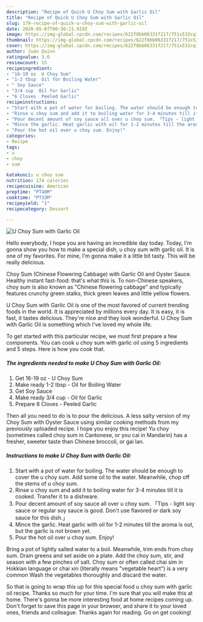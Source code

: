 ```yaml
---
description: "Recipe of Quick U Choy Sum with Garlic Oil"
title: "Recipe of Quick U Choy Sum with Garlic Oil"
slug: 179-recipe-of-quick-u-choy-sum-with-garlic-oil
date: 2020-05-07T00:50:21.919Z
image: https://img-global.cpcdn.com/recipes/622f8bb06331f217/751x532cq70/u-choy-sum-with-garlic-oil-recipe-main-photo.jpg
thumbnail: https://img-global.cpcdn.com/recipes/622f8bb06331f217/751x532cq70/u-choy-sum-with-garlic-oil-recipe-main-photo.jpg
cover: https://img-global.cpcdn.com/recipes/622f8bb06331f217/751x532cq70/u-choy-sum-with-garlic-oil-recipe-main-photo.jpg
author: Juan Quinn
ratingvalue: 3.6
reviewcount: 15
recipeingredient:
- "16-19 oz  U Choy Sum"
- "1-2 tbsp  Oil for Boiling Water"
- " Soy Sauce"
- "3/4 cup  Oil for Garlic"
- "6 Cloves  Peeled Garlic"
recipeinstructions:
- "Start with a pot of water for boiling. The water should be enough to cover the u choy sum. Add some oil to the water. Meanwhile, chop off the stems of u choy sum."
- "Rinse u choy sum and add it to boiling water for 3-4 minutes till it is cooked. Transfer it to a dishware."
- "Pour decent amount of soy sauce all over u choy sum. 「Tips - light soy sauce or regular soy sauce is good. Don&#39;t use flavored or dark soy sauce for this dish.」"
- "Mince the garlic. Heat garlic with oil for 1-2 minutes till the aroma is out, but the garlic is not brown yet."
- "Pour the hot oil over u choy sum. Enjoy!"
categories:
- Recipe
tags:
- u
- choy
- sum

katakunci: u choy sum 
nutrition: 174 calories
recipecuisine: American
preptime: "PT40M"
cooktime: "PT33M"
recipeyield: "1"
recipecategory: Dessert

---
```



![U Choy Sum with Garlic Oil](https://img-global.cpcdn.com/recipes/622f8bb06331f217/751x532cq70/u-choy-sum-with-garlic-oil-recipe-main-photo.jpg)

Hello everybody, I hope you are having an incredible day today. Today, I'm gonna show you how to make a special dish, u choy sum with garlic oil. It is one of my favorites. For mine, I'm gonna make it a little bit tasty. This will be really delicious.

Choy Sum (Chinese Flowering Cabbage) with Garlic Oil and Oyster Sauce. Healthy instant fast-food: that&#39;s what this is. To non-Chinese speakers, choy sum is also known as &#34;Chinese flowering cabbage&#34; and typically features crunchy green stalks, thick green leaves and little yellow flowers.

U Choy Sum with Garlic Oil is one of the most favored of current trending foods in the world. It is appreciated by millions every day. It is easy, it is fast, it tastes delicious. They're nice and they look wonderful. U Choy Sum with Garlic Oil is something which I've loved my whole life.


To get started with this particular recipe, we must first prepare a few components. You can cook u choy sum with garlic oil using 5 ingredients and 5 steps. Here is how you cook that.

<!--inarticleads1-->

##### The ingredients needed to make U Choy Sum with Garlic Oil:

1. Get 16-19 oz - U Choy Sum
1. Make ready 1-2 tbsp - Oil for Boiling Water
1. Get  Soy Sauce
1. Make ready 3/4 cup - Oil for Garlic
1. Prepare 6 Cloves - Peeled Garlic


Then all you need to do is to pour the delicious. A less salty version of my Choy Sum with Oyster Sauce using similar cooking methods from my previously uploaded recipe. I hope you enjoy this recipe! Yu choy (sometimes called choy sum in Cantonese, or you cai in Mandarin) has a fresher, sweeter taste than Chinese broccoli, or gai lan. 

<!--inarticleads2-->

##### Instructions to make U Choy Sum with Garlic Oil:

1. Start with a pot of water for boiling. The water should be enough to cover the u choy sum. Add some oil to the water. Meanwhile, chop off the stems of u choy sum.
1. Rinse u choy sum and add it to boiling water for 3-4 minutes till it is cooked. Transfer it to a dishware.
1. Pour decent amount of soy sauce all over u choy sum. 「Tips - light soy sauce or regular soy sauce is good. Don&#39;t use flavored or dark soy sauce for this dish.」
1. Mince the garlic. Heat garlic with oil for 1-2 minutes till the aroma is out, but the garlic is not brown yet.
1. Pour the hot oil over u choy sum. Enjoy!


Bring a pot of lightly salted water to a boil. Meanwhile, trim ends from choy sum. Drain greens and set aside on a plate. Add the choy sum, stir, and season with a few pinches of salt. Choy sum or often called chai sim in Hokkian language or chai xin (literally means &#34;vegetable heart&#34;) is a very common Wash the vegetables thoroughly and discard the water. 

So that is going to wrap this up for this special food u choy sum with garlic oil recipe. Thanks so much for your time. I'm sure that you will make this at home. There's gonna be more interesting food at home recipes coming up. Don't forget to save this page in your browser, and share it to your loved ones, friends and colleague. Thanks again for reading. Go on get cooking!
